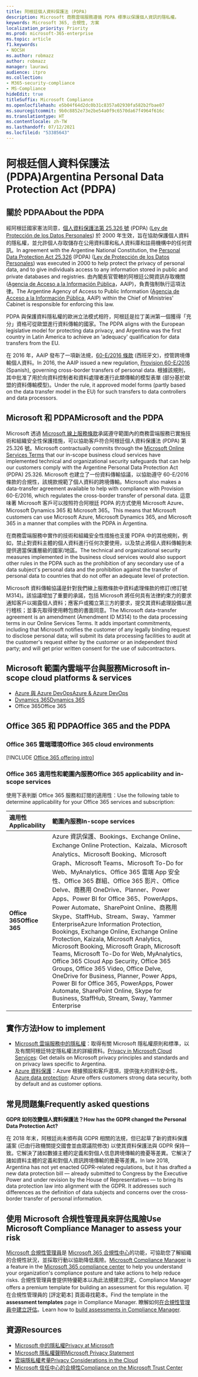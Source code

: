 ```yaml
---
title: 阿根廷個人資料保護法 (PDPA)
description: Microsoft 商務雲端服務遵循 PDPA 標準以保護個人資訊的隱私權。
keywords: Microsoft 365, 合規性, 方案
localization_priority: Priority
ms.prod: microsoft-365-enterprise
ms.topic: article
f1.keywords:
- NOCSH
ms.author: robmazz
author: robmazz
manager: laurawi
audience: itpro
ms.collection:
- M365-security-compliance
- MS-Compliance
hideEdit: true
titleSuffix: Microsoft Compliance
ms.openlocfilehash: e5b04f64d2dc0b31c8357a02930fa582b2fbae07
ms.sourcegitcommit: 9b0c8852e73e2be54a0f9c6570da67f4964f616c
ms.translationtype: HT
ms.contentlocale: zh-TW
ms.lasthandoff: 07/12/2021
ms.locfileid: "53385643"
---
```

# <a name="argentina-personal-data-protection-act-pdpa"></a><span data-ttu-id="142c4-104">阿根廷個人資料保護法 (PDPA)</span><span class="sxs-lookup"><span data-stu-id="142c4-104">Argentina Personal Data Protection Act (PDPA)</span></span>

## <a name="about-the-pdpa"></a><span data-ttu-id="142c4-105">關於 PDPA</span><span class="sxs-lookup"><span data-stu-id="142c4-105">About the PDPA</span></span>

<span data-ttu-id="142c4-106">經阿根廷國家憲法同意，[個人資料保護法第 25.326 號](http://www.jus.gob.ar/media/3201023/personal_data_protection_act25326.pdf) (PDPA) ([Ley de Protección de los Datos Personales](http://servicios.infoleg.gob.ar/infolegInternet/anexos/60000-64999/64790/norma.htm)) 於 2000 年生效，旨在協助保護個人資料的隱私權，並允許個人存取儲存在公用資料庫和私人資料庫和註冊機構中的任何資訊。</span><span class="sxs-lookup"><span data-stu-id="142c4-106">In agreement with the Argentine National Constitution, the [Personal Data Protection Act 25.326](http://www.jus.gob.ar/media/3201023/personal_data_protection_act25326.pdf) (PDPA) ([Ley de Protección de los Datos Personales](http://servicios.infoleg.gob.ar/infolegInternet/anexos/60000-64999/64790/norma.htm)) was executed in 2000 to help protect the privacy of personal data, and to give individuals access to any information stored in public and private databases and registries.</span></span> <span data-ttu-id="142c4-107">由內閣長官管轄的阿根廷公開資訊存取機關 ([Agencia de Acceso a la Información Pública](https://www.argentina.gob.ar/aaip)，AAIP)，負責強制執行這項法律。</span><span class="sxs-lookup"><span data-stu-id="142c4-107">The Argentine Agency of Access to Public Information ([Agencia de Acceso a la Información Pública](https://www.argentina.gob.ar/aaip), AAIP) within the Chief of Ministries' Cabinet is responsible for enforcing this law.</span></span>

<span data-ttu-id="142c4-108">PDPA 與保護資料隱私權的歐洲立法模式相符，阿根廷是拉丁美洲第一個獲得「充分」資格可從歐盟進行資料傳輸的國家。</span><span class="sxs-lookup"><span data-stu-id="142c4-108">The PDPA aligns with the European legislative model for protecting data privacy, and Argentina was the first country in Latin America to achieve an 'adequacy' qualification for data transfers from the EU.</span></span>

<span data-ttu-id="142c4-109">在 2016 年，AAIP 發布了一項新法規，[60-E/2016 條款](http://servicios.infoleg.gob.ar/infolegInternet/anexos/265000-269999/267922/norma.htm) (西班牙文)，控管跨境傳輸個人資料。</span><span class="sxs-lookup"><span data-stu-id="142c4-109">In 2016, the AAIP issued a new regulation, [Provision 60-E/2016](http://servicios.infoleg.gob.ar/infolegInternet/anexos/265000-269999/267922/norma.htm) (Spanish), governing cross-border transfers of personal data.</span></span> <span data-ttu-id="142c4-110">根據該規則，其中批准了用於向資料控制者和資料處理者進行此類傳輸的模型表單 (部分基於歐盟的資料傳輸模型)。</span><span class="sxs-lookup"><span data-stu-id="142c4-110">Under the rule, it approved model forms (partly based on the data transfer model in the EU) for such transfers to data controllers and data processors.</span></span>

## <a name="microsoft-and-the-pdpa"></a><span data-ttu-id="142c4-111">Microsoft 和 PDPA</span><span class="sxs-lookup"><span data-stu-id="142c4-111">Microsoft and the PDPA</span></span>

<span data-ttu-id="142c4-112">Microsoft 透過 [ Microsoft 線上服務條款](https://www.microsoftvolumelicensing.com/DocumentSearch.aspx?Mode=3&DocumentTypeId=31)承諾遵守範圍內的商務雲端服務已實施技術和組織安全性保護措施，可以協助客戶符合阿根廷個人資料保護法 (PDPA) 第 25.326 號。</span><span class="sxs-lookup"><span data-stu-id="142c4-112">Microsoft contractually commits through the [Microsoft Online Services Terms](https://www.microsoftvolumelicensing.com/DocumentSearch.aspx?Mode=3&DocumentTypeId=31) that our in-scope business cloud services have implemented technical and organizational security safeguards that can help our customers comply with the Argentine Personal Data Protection Act (PDPA) 25.326.</span></span> <span data-ttu-id="142c4-113">Microsoft 也建立了一份資料傳輸協議，以協助遵守 60-E/2016 條款的合規性，該規款規範了個人資料的跨境傳輸。</span><span class="sxs-lookup"><span data-stu-id="142c4-113">Microsoft also makes a data-transfer agreement available to help with compliance with Provision 60-E/2016, which regulates the cross-border transfer of personal data.</span></span> <span data-ttu-id="142c4-114">這意味著 Microsoft 客戶可以按照符合阿根廷 PDPA 的方式使用 Microsoft Azure、Microsoft Dynamics 365 和 Microsoft 365。</span><span class="sxs-lookup"><span data-stu-id="142c4-114">This means that Microsoft customers can use Microsoft Azure, Microsoft Dynamics 365, and Microsoft 365 in a manner that complies with the PDPA in Argentina.</span></span>

<span data-ttu-id="142c4-115">在商務雲端服務中實作的技術和組織安全性措施也支援 PDPA 中的其他規則，例如，禁止對資料主體的個人資料進行任何次要使用，以及禁止將個人資料傳輸到未提供適當保護層級的國家/地區。</span><span class="sxs-lookup"><span data-stu-id="142c4-115">The technical and organizational security measures implemented in the business cloud services would also support other rules in the PDPA such as the prohibition of any secondary use of a data subject's personal data and the prohibition against the transfer of personal data to countries that do not offer an adequate level of protection.</span></span>

<span data-ttu-id="142c4-p104">Microsoft 資料傳輸協議是針對我們線上服務條款中資料處理條款的修訂(修訂號 M314)。該協議增加了重要的承諾，包括 Microsoft 將任何具有法律約束力的要求通知客戶以揭露個人資料；應客戶或獨立第三方的要求，提交其資料處理設備以進行稽核；並事先取得使用轉包商的書面同意。</span><span class="sxs-lookup"><span data-stu-id="142c4-p104">The Microsoft data-transfer agreement is an amendment (Amendment ID M314) to the data processing terms in our Online Services Terms. It adds important commitments, including that Microsoft notifies the customer of any legally binding request to disclose personal data; will submit its data processing facilities to audit at the customer's request either by the customer or an independent third party; and will get prior written consent for the use of subcontractors.</span></span>

## <a name="microsoft-in-scope-cloud-platforms--services"></a><span data-ttu-id="142c4-118">Microsoft 範圍內雲端平台與服務</span><span class="sxs-lookup"><span data-stu-id="142c4-118">Microsoft in-scope cloud platforms & services</span></span>

- [<span data-ttu-id="142c4-119">Azure 與 Azure DevOps</span><span class="sxs-lookup"><span data-stu-id="142c4-119">Azure & Azure DevOps</span></span>](https://gallery.technet.microsoft.com/Overview-of-Azure-c1be3942)
- [<span data-ttu-id="142c4-120">Dynamics 365</span><span class="sxs-lookup"><span data-stu-id="142c4-120">Dynamics 365</span></span>](https://download.microsoft.com/download/E/1/9/E1977163-7A86-4812-AC18-C03ADC958AAF/Microsoft_Dynamics_365_Cloud_Service_Compliance_Datasheet.pdf)
- <span data-ttu-id="142c4-121">Office 365</span><span class="sxs-lookup"><span data-stu-id="142c4-121">Office 365</span></span>

## <a name="office-365-and-the-pdpa"></a><span data-ttu-id="142c4-122">Office 365 和 PDPA</span><span class="sxs-lookup"><span data-stu-id="142c4-122">Office 365 and the PDPA</span></span>

### <a name="office-365-cloud-environments"></a><span data-ttu-id="142c4-123">Office 365 雲端環境</span><span class="sxs-lookup"><span data-stu-id="142c4-123">Office 365 cloud environments</span></span>

[!INCLUDE [Office 365 offering intro](../includes/o365-offering-introduction.md)]

### <a name="office-365-applicability-and-in-scope-services"></a><span data-ttu-id="142c4-124">Office 365 適用性和範圍內服務</span><span class="sxs-lookup"><span data-stu-id="142c4-124">Office 365 applicability and in-scope services</span></span>

<span data-ttu-id="142c4-125">使用下表判斷 Office 365 服務和訂閱的適用性：</span><span class="sxs-lookup"><span data-stu-id="142c4-125">Use the following table to determine applicability for your Office 365 services and subscription:</span></span>

| <span data-ttu-id="142c4-126">**適用性**</span><span class="sxs-lookup"><span data-stu-id="142c4-126">**Applicability**</span></span> | <span data-ttu-id="142c4-127">**範圍內服務**</span><span class="sxs-lookup"><span data-stu-id="142c4-127">**In-scope services**</span></span> |
|:------------------|:----------------------|
| <span data-ttu-id="142c4-128">**Office 365**</span><span class="sxs-lookup"><span data-stu-id="142c4-128">**Office 365**</span></span> | <span data-ttu-id="142c4-129">Azure 資訊保護、Bookings、Exchange Online、Exchange Online Protection、Kaizala、Microsoft Analytics、Microsoft Booking、Microsoft Graph、Microsoft Teams、Microsoft To-Do for Web、MyAnalytics、Office 365 雲端 App 安全性、Office 365 群組、Office 365 影片、Office Delve、商務用 OneDrive、Planner、Power Apps、Power BI for Office 365、PowerApps、Power Automate、SharePoint Online、商務用 Skype、StaffHub、Stream、Sway、Yammer Enterprise</span><span class="sxs-lookup"><span data-stu-id="142c4-129">Azure Information Protection, Bookings, Exchange Online, Exchange Online Protection, Kaizala, Microsoft Analytics, Microsoft Booking, Microsoft Graph, Microsoft Teams, Microsoft To-Do for Web, MyAnalytics, Office 365 Cloud App Security, Office 365 Groups, Office 365 Video, Office Delve, OneDrive for Business, Planner, Power Apps, Power BI for Office 365, PowerApps, Power Automate, SharePoint Online, Skype for Business, StaffHub, Stream, Sway, Yammer Enterprise</span></span> |

## <a name="how-to-implement"></a><span data-ttu-id="142c4-130">實作方法</span><span class="sxs-lookup"><span data-stu-id="142c4-130">How to implement</span></span>

- <span data-ttu-id="142c4-131">[Microsoft 雲端服務中的隱私權](https://www.microsoft.com/download/details.aspx?id=55710)：取得有關 Microsoft 隱私權原則和標準，以及有關阿根廷特定隱私權法的詳細資料。</span><span class="sxs-lookup"><span data-stu-id="142c4-131">[Privacy in Microsoft Cloud Services](https://www.microsoft.com/download/details.aspx?id=55710): Get details on Microsoft privacy principles and standards and on privacy laws specific to Argentina.</span></span>  
- <span data-ttu-id="142c4-132">[Azure 資料保護](/azure/security/azure-protection-of-customer-data)：Azure 根據預設和客戶選項，提供強大的資料安全性。</span><span class="sxs-lookup"><span data-stu-id="142c4-132">[Azure data protection](/azure/security/azure-protection-of-customer-data): Azure offers customers strong data security, both by default and as customer options.</span></span>

## <a name="frequently-asked-questions"></a><span data-ttu-id="142c4-133">常見問題集</span><span class="sxs-lookup"><span data-stu-id="142c4-133">Frequently asked questions</span></span>

<span data-ttu-id="142c4-134">**GDPR 如何改變個人資料保護法？**</span><span class="sxs-lookup"><span data-stu-id="142c4-134">**How has the GDPR changed the Personal Data Protection Act?**</span></span>

<span data-ttu-id="142c4-p105">在 2018 年末，阿根廷尚未頒布與 GDPR 相關的法規，但已起草了新的資料保護議案 (已由行政機關提交國會並由眾議院修改) 以使其資料保護法與 GDPR 保持一致。它解決了諸如數據主體的定義和對個人信息跨境傳輸的擔憂等差異。它解決了諸如資料主體的定義和對個人資訊跨境傳輸的擔憂等差異。</span><span class="sxs-lookup"><span data-stu-id="142c4-p105">In late 2018, Argentina has not yet enacted GDPR-related regulations, but it has drafted a new data protection bill — already submitted to Congress by the Executive Power and under revision by the House of Representatives — to bring its data protection law into alignment with the GDPR. It addresses such differences as the definition of data subjects and concerns over the cross-border transfer of personal information.</span></span>

## <a name="use-microsoft-compliance-manager-to-assess-your-risk"></a><span data-ttu-id="142c4-137">使用 Microsoft 合規性管理員來評估風險</span><span class="sxs-lookup"><span data-stu-id="142c4-137">Use Microsoft Compliance Manager to assess your risk</span></span>

<span data-ttu-id="142c4-138">[Microsoft 合規性管理員](/microsoft-365/compliance/compliance-manager)是 [Microsoft 365 合規性中心](/microsoft-365/compliance/microsoft-365-compliance-center)的功能，可協助您了解組織的合規性狀況，並採取行動以協助降低風險。</span><span class="sxs-lookup"><span data-stu-id="142c4-138">[Microsoft Compliance Manager](/microsoft-365/compliance/compliance-manager) is a feature in the [Microsoft 365 compliance center](/microsoft-365/compliance/microsoft-365-compliance-center) to help you understand your organization's compliance posture and take actions to help reduce risks.</span></span> <span data-ttu-id="142c4-139">合規性管理員會提供特優範本以為此法規建立評定。</span><span class="sxs-lookup"><span data-stu-id="142c4-139">Compliance Manager offers a premium template for building an assessment for this regulation.</span></span> <span data-ttu-id="142c4-140">可在合規性管理員的 [評定範本] 頁面尋找範本。</span><span class="sxs-lookup"><span data-stu-id="142c4-140">Find the template in the **assessment templates** page in Compliance Manager.</span></span> <span data-ttu-id="142c4-141">瞭解如何[在合規性管理員中建立評估](/microsoft-365/compliance/compliance-manager-assessments)。</span><span class="sxs-lookup"><span data-stu-id="142c4-141">Learn how to [build assessments in Compliance Manager](/microsoft-365/compliance/compliance-manager-assessments).</span></span>

## <a name="resources"></a><span data-ttu-id="142c4-142">資源</span><span class="sxs-lookup"><span data-stu-id="142c4-142">Resources</span></span>

- [<span data-ttu-id="142c4-143">Microsoft 中的隱私權</span><span class="sxs-lookup"><span data-stu-id="142c4-143">Privacy at Microsoft</span></span>](https://privacy.microsoft.com)
- [<span data-ttu-id="142c4-144">Microsoft 隱私權聲明</span><span class="sxs-lookup"><span data-stu-id="142c4-144">Microsoft Privacy Statement</span></span>](https://privacy.microsoft.com/privacystatement)
- [<span data-ttu-id="142c4-145">雲端隱私權考量</span><span class="sxs-lookup"><span data-stu-id="142c4-145">Privacy Considerations in the Cloud</span></span>](https://download.microsoft.com/download/0/9/D/09DE47F6-F9E5-4C14-B9E8-E8119A130ACC/Privacy_considerations_in_the_cloud.pdf)
- [<span data-ttu-id="142c4-146">Microsoft 信任中心的合規性</span><span class="sxs-lookup"><span data-stu-id="142c4-146">Compliance on the Microsoft Trust Center</span></span>](https://www.microsoft.com/trust-center/compliance/compliance-overview)
